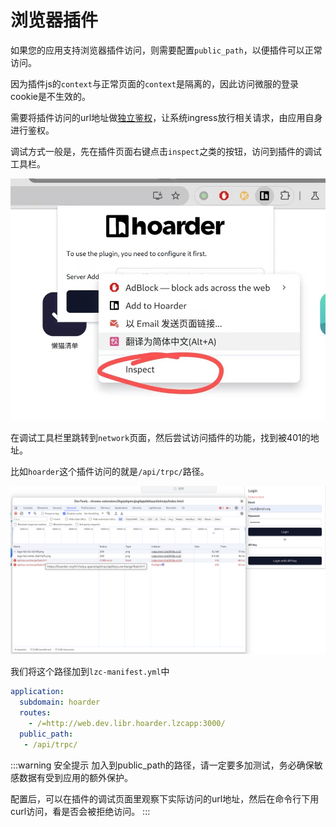 浏览器插件
========

如果您的应用支持浏览器插件访问，则需要配置`public_path`，以便插件可以正常访问。

因为插件js的`context`与正常页面的`context`是隔离的，因此访问微服的登录cookie是不生效的。

需要将插件访问的url地址做[独立鉴权](./advanced-public-api)，让系统ingress放行相关请求，由应用自身进行鉴权。

调试方式一般是，先在插件页面右键点击`inspect`之类的按钮，访问到插件的调试工具栏。

![插件调试](./images/chrome_extension_inspect.jpg)

在调试工具栏里跳转到`network`页面，然后尝试访问插件的功能，找到被401的地址。


比如`hoarder`这个插件访问的就是`/api/trpc/`路径。

![hoarder访问](./images/hoarder_access_error.png)

我们将这个路径加到`lzc-manifest.yml`中

```yaml
application:
  subdomain: hoarder
  routes:
    - /=http://web.dev.libr.hoarder.lzcapp:3000/
  public_path:
   - /api/trpc/
```


:::warning 安全提示
加入到public_path的路径，请一定要多加测试，务必确保敏感数据有受到应用的额外保护。

配置后，可以在插件的调试页面里观察下实际访问的url地址，然后在命令行下用curl访问，看是否会被拒绝访问。
:::
